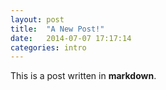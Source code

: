 ```yaml
---
layout: post
title:  "A New Post!"
date:   2014-07-07 17:17:14
categories: intro
---
```


This is a post written in **markdown**.
